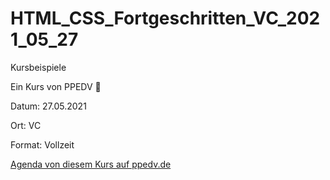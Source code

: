 # HTML_CSS_Fortgeschritten_VC_2021_05_27
 Kursbeispiele


Ein Kurs von PPEDV 🚀

Datum: 27.05.2021

Ort: VC

Format: Vollzeit

[Agenda von diesem Kurs auf ppedv.de](https://ppedv.de/Schulung/Kurse/HTML5-CSS3-JavaScript-JScript-SVG-Canvas-Schulung-Kurs-Seminar-Training.aspx)
